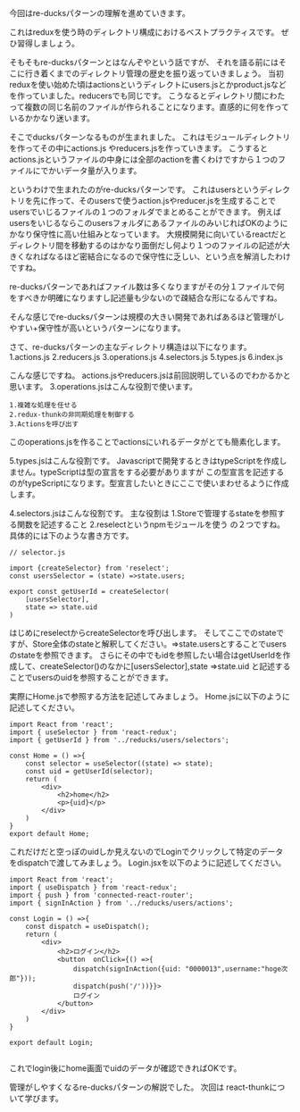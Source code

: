 今回はre-ducksパターンの理解を進めていきます。

これはreduxを使う時のディレクトリ構成におけるベストプラクティスです。
ぜひ習得しましょう。

そもそもre-ducksパターンとはなんぞやという話ですが、
それを語る前にはそこに行き着くまでのディレクトリ管理の歴史を振り返っていきましょう。
当初reduxを使い始めた頃はactionsというディレクトにusers.jsとかproduct.jsなどを作っていました。reducersでも同じです。
こうなるとディレクトリ間にわたって複数の同じ名前のファイルが作られることになります。直感的に何を作っているかかなり迷います。

そこでducksパターンなるものが生まれました。
これはモジュールディレクトリを作ってその中にactions.js やreducers.jsを作っていきます。
こうするとactions.jsというファイルの中身には全部のactionを書くわけですから１つのファイルにでかいデータ量が入ります。

というわけで生まれたのがre-ducksパターンです。
これはusersというディレクトリを先に作って、そのusersで使うaction.jsやreducer.jsを生成することでusersでいじるファイルの１つのフォルダでまとめることができます。
例えばusersをいじるならこのusersフォルダにあるファイルのみいじればOKのようにかなり保守性に高い仕組みとなっています。
大規模開発に向いているreactだとディレクトリ間を移動するのはかなり面倒だし何より１つのファイルの記述が大きくなればなるほど密結合になるので保守性に乏しい、という点を解消したわけですね。

re-ducksパターンであればファイル数は多くなりますがその分１ファイルで何をすべきか明確になりますし記述量も少ないので疎結合な形になるんですね。

そんな感じでre-ducksパターンは規模の大きい開発であればあるほど管理がしやすい+保守性が高いというパターンになります。

さて、re-ducksパターンの主なディレクトリ構造は以下になります。
1.actions.js
2.reducers.js
3.operations.js
4.selectors.js
5.types.js
6.index.js

こんな感じですね。
actions.jsやreducers.jsは前回説明しているのでわかるかと思います。
3.operations.jsはこんな役割で使います。
```
1.複雑な処理を任せる
2.redux-thunkの非同期処理を制御する
3.Actionsを呼び出す
```

このoperations.jsを作ることでactionsにいれるデータがとても簡素化します。

5.types.jsはこんな役割です。
Javascriptで開発するときはtypeScriptを作成しません。typeScriptは型の宣言をする必要がありますが
この型宣言を記述するのがtypeScriptになります。型宣言したいときにここで使いまわせるように作成します。

4.selectors.jsはこんな役割です。
主な役割は
1.Storeで管理するstateを参照する関数を記述すること
2.reselectというnpmモジュールを使う
の２つですね。
具体的には下のような書き方です。
```
// selector.js

import {createSelector} from 'reselect';
const usersSelector = (state) =>state.users;

export const getUserId = createSelector(
    [usersSelector],
    state => state.uid
)
```
はじめにreselectからcreateSelectorを呼び出します。
そしてここでのstateですが、Store全体のstateと解釈してください。=>state.usersとすることでusersのstateを参照できます。
さらにその中でもidを参照したい場合はgetUserIdを作成して、createSelector()のなかに[usersSelector],state =>state.uid
と記述することでusersのuidを参照することができます。


実際にHome.jsで参照する方法を記述してみましょう。
Home.jsに以下のように記述してください。
```
import React from 'react';
import { useSelector } from 'react-redux';
import { getUserId } from '../reducks/users/selectors';

const Home = () =>{
    const selector = useSelector((state) => state);
    const uid = getUserId(selector);
    return (
        <div>
            <h2>home</h2>
            <p>{uid}</p>
        </div>
    )
}
export default Home;
```

これだけだと空っぽのuidしか見えないのでLoginでクリックして特定のデータをdispatchで渡してみましょう。
Login.jsxを以下のように記述してください。
```
import React from 'react';
import { useDispatch } from 'react-redux';
import { push } from 'connected-react-router';
import { signInAction } from '../reducks/users/actions';

const Login = () =>{
    const dispatch = useDispatch();
    return (
        <div>
            <h2>ログイン</h2>
            <button  onClick={() =>{
                dispatch(signInAction({uid: "0000013",username:"hoge次郎"}));
                dispatch(push('/'))}}>
                ログイン
            </button>
        </div>
    )
}

export default Login;


```

これでlogin後にhome画面でuidのデータが確認できればOKです。

管理がしやすくなるre-ducksパターンの解説でした。
次回は
react-thunkについて学びます。
